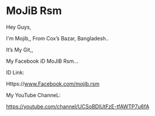 # MoJiB Rsm


Hey Guys,

I'm Mojib,,
From Cox’s Bazar, Bangladesh..

It’s My Git,,

My Facebook iD MoJiB Rsm...

ID Link: 

Https://www.Facebook.com/mojib.rsm

My YouTube ChanneL:

https://youtube.com/channel/UCSoBDlUtFzE-tfAWTP7u6fA
